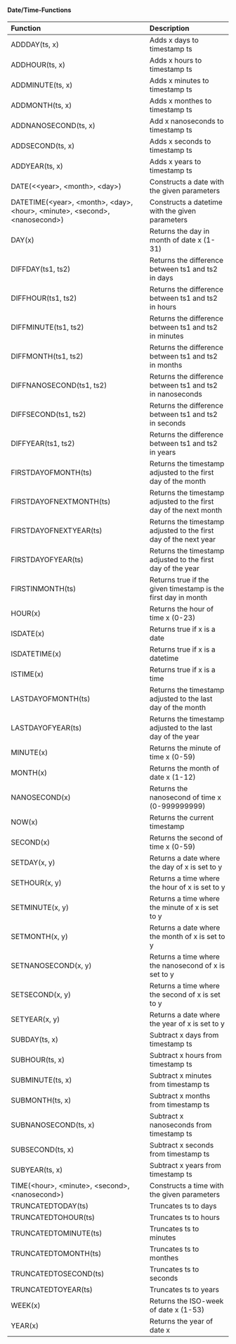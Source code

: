 
#### Date/Time-Functions
| Function                                                                                                             | Description                                                       |
|:---------------------------------------------------------------------------------------------------------------------|:------------------------------------------------------------------|
| ADDDAY(ts, x)                                                                                                        | Adds x days to timestamp ts                                       |
| ADDHOUR(ts, x)                                                                                                       | Adds x hours to timestamp ts                                      |
| ADDMINUTE(ts, x)                                                                                                     | Adds x minutes to timestamp ts                                    |
| ADDMONTH(ts, x)                                                                                                      | Adds x monthes to timestamp ts                                    |
| ADDNANOSECOND(ts, x)                                                                                                 | Add x nanoseconds to timestamp ts                                 |
| ADDSECOND(ts, x)                                                                                                     | Adds x seconds to timestamp ts                                    |
| ADDYEAR(ts, x)                                                                                                       | Adds x years to timestamp ts                                      |
| DATE(&lt;<year&gt;, &lt;month&gt;, &lt;day&gt;)                                                                      | Constructs a date with the given parameters                       |
| DATETIME(&lt;year&gt;, &lt;month&gt;, &lt;day&gt;, &lt;hour&gt;, &lt;minute&gt;, &lt;second&gt;, &lt;nanosecond&gt;) | Constructs a datetime with the given parameters                   |
| DAY(x)                                                                                                               | Returns the day in month of date x (1-31)                         |
| DIFFDAY(ts1, ts2)                                                                                                    | Returns the difference between ts1 and ts2 in days                |
| DIFFHOUR(ts1, ts2)                                                                                                   | Returns the difference between ts1 and ts2 in hours               |
| DIFFMINUTE(ts1, ts2)                                                                                                 | Returns the difference between ts1 and ts2 in minutes             |
| DIFFMONTH(ts1, ts2)                                                                                                  | Returns the difference between ts1 and ts2 in months              |
| DIFFNANOSECOND(ts1, ts2)                                                                                             | Returns the difference between ts1 and ts2 in nanoseconds         |
| DIFFSECOND(ts1, ts2)                                                                                                 | Returns the difference between ts1 and ts2 in seconds             |
| DIFFYEAR(ts1, ts2)                                                                                                   | Returns the difference between ts1 and ts2 in years               |
| FIRSTDAYOFMONTH(ts)                                                                                                  | Returns the timestamp adjusted to the first day of the month      |
| FIRSTDAYOFNEXTMONTH(ts)                                                                                              | Returns the timestamp adjusted to the first day of the next month |
| FIRSTDAYOFNEXTYEAR(ts)                                                                                               | Returns the timestamp adjusted to the first day of the next year  |
| FIRSTDAYOFYEAR(ts)                                                                                                   | Returns the timestamp adjusted to the first day of the year       |
| FIRSTINMONTH(ts)                                                                                                     | Returns true if the given timestamp is the first day in month     |
| HOUR(x)                                                                                                              | Returns the hour of time x (0-23)                                 |
| ISDATE(x)                                                                                                            | Returns true if x is a date                                       |
| ISDATETIME(x)                                                                                                        | Returns true if x is a datetime                                   |
| ISTIME(x)                                                                                                            | Returns true if x is a time                                       |
| LASTDAYOFMONTH(ts)                                                                                                   | Returns the timestamp adjusted to the last day of the month       |
| LASTDAYOFYEAR(ts)                                                                                                    | Returns the timestamp adjusted to the last day of the year        |
| MINUTE(x)                                                                                                            | Returns the minute of time x (0-59)                               |
| MONTH(x)                                                                                                             | Returns the month of date x (1-12)                                |
| NANOSECOND(x)                                                                                                        | Returns the nanosecond of time x (0-999999999)                    |
| NOW(x)                                                                                                               | Returns the current timestamp                                     |
| SECOND(x)                                                                                                            | Returns the second of time x (0-59)                               |
| SETDAY(x, y)                                                                                                         | Returns a date where the day of x is set to y                     |
| SETHOUR(x, y)                                                                                                        | Returns a time where the hour of x is set to y                    |
| SETMINUTE(x, y)                                                                                                      | Returns a time where the minute of x is set to y                  |
| SETMONTH(x, y)                                                                                                       | Returns a date where the month of x is set to y                   |
| SETNANOSECOND(x, y)                                                                                                  | Returns a time where the nanosecond of x is set to y              |
| SETSECOND(x, y)                                                                                                      | Returns a time where the second of x is set to y                  |
| SETYEAR(x, y)                                                                                                        | Returns a date where the year of x is set to y                    |
| SUBDAY(ts, x)                                                                                                        | Subtract x days from timestamp ts                                 |
| SUBHOUR(ts, x)                                                                                                       | Subtract x hours from timestamp ts                                |
| SUBMINUTE(ts, x)                                                                                                     | Subtract x minutes from timestamp ts                              |
| SUBMONTH(ts, x)                                                                                                      | Subtract x months from timestamp ts                               |
| SUBNANOSECOND(ts, x)                                                                                                 | Subtract x nanoseconds from timestamp ts                          |
| SUBSECOND(ts, x)                                                                                                     | Subtract x seconds from timestamp ts                              |
| SUBYEAR(ts, x)                                                                                                       | Subtract x years from timestamp ts                                |
| TIME(&lt;hour&gt;, &lt;minute&gt;, &lt;second&gt;, &lt;nanosecond&gt;)                                               | Constructs a time with the given parameters                       |
| TRUNCATEDTODAY(ts)                                                                                                   | Truncates ts to days                                              |
| TRUNCATEDTOHOUR(ts)                                                                                                  | Truncates ts to hours                                             |
| TRUNCATEDTOMINUTE(ts)                                                                                                | Truncates ts to minutes                                           |
| TRUNCATEDTOMONTH(ts)                                                                                                 | Truncates ts to monthes                                           |
| TRUNCATEDTOSECOND(ts)                                                                                                | Truncates ts to seconds                                           |
| TRUNCATEDTOYEAR(ts)                                                                                                  | Truncates ts to years                                             |
| WEEK(x)                                                                                                              | Returns the ISO-week of date x (1-53)                             |
| YEAR(x)                                                                                                              | Returns the year of date x                                        |
